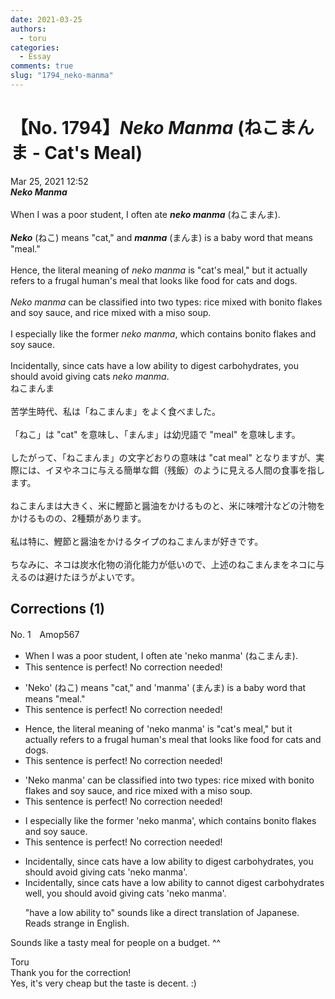 ```yaml
---
date: 2021-03-25
authors:
  - toru
categories:
  - Essay
comments: true
slug: "1794_neko-manma"
---
```


# 【No. 1794】<strong><em>Neko Manma</em></strong> (ねこまんま - Cat's Meal)
<div class="date">Mar 25, 2021 12:52</div>
<div id="post"><div id="body_show_ori">
<strong><em>Neko Manma</em></strong><br/><br/>When I was a poor student, I often ate <strong><em>neko manma</em></strong> (ねこまんま).<br/><br/><strong><em>Neko</em></strong> (ねこ) means "cat," and <strong><em>manma</em></strong> (まんま) is a baby word that means "meal."<br/><br/>Hence, the literal meaning of <em>neko manma</em> is "cat's meal," but it actually refers to a frugal human's meal that looks like food for cats and dogs.<br/><br/><em>Neko manma</em> can be classified into two types: rice mixed with bonito flakes and soy sauce, and rice mixed with a miso soup.<br/><br/>I especially like the former <em>neko manma</em>, which contains bonito flakes and soy sauce.<br/><br/>Incidentally, since cats have a low ability to digest carbohydrates, you should avoid giving cats <em>neko manma</em>.
</div></div>

<!-- more -->

<div id="post_ja"><div id="body_show_mo">
ねこまんま<br/><br/>苦学生時代、私は「ねこまんま」をよく食べました。<br/><br/>「ねこ」は "cat" を意味し、「まんま」は幼児語で "meal" を意味します。<br/><br/>したがって、「ねこまんま」の文字どおりの意味は "cat meal" となりますが、実際には、イヌやネコに与える簡単な餌（残飯）のように見える人間の食事を指します。<br/><br/>ねこまんまは大きく、米に鰹節と醤油をかけるものと、米に味噌汁などの汁物をかけるものの、2種類があります。<br/><br/>私は特に、鰹節と醤油をかけるタイプのねこまんまが好きです。<br/><br/>ちなみに、ネコは炭水化物の消化能力が低いので、上述のねこまんまをネコに与えるのは避けたほうがよいです。
</div></div>

## Corrections (1)
<div id="block"><div class="first_name"> No. 1　<span class="just_name">Amop567</span></div><div id="block2">
<ul class="correction_field">
<li class="incorrect">When I was a poor student, I often ate 'neko manma' (ねこまんま).</li>
<li class="corrected perfect">This sentence is perfect! No correction needed!</li>
</ul>
<ul class="correction_field">
<li class="incorrect">'Neko' (ねこ) means "cat," and 'manma' (まんま) is a baby word that means "meal."</li>
<li class="corrected perfect">This sentence is perfect! No correction needed!</li>
</ul>
<ul class="correction_field">
<li class="incorrect">Hence, the literal meaning of 'neko manma' is "cat's meal," but it actually refers to a frugal human's meal that looks like food for cats and dogs.</li>
<li class="corrected perfect">This sentence is perfect! No correction needed!</li>
</ul>
<ul class="correction_field">
<li class="incorrect">'Neko manma' can be classified into two types: rice mixed with bonito flakes and soy sauce, and rice mixed with a miso soup.</li>
<li class="corrected perfect">This sentence is perfect! No correction needed!</li>
</ul>
<ul class="correction_field">
<li class="incorrect">I especially like the former 'neko manma', which contains bonito flakes and soy sauce.</li>
<li class="corrected perfect">This sentence is perfect! No correction needed!</li>
</ul>
<ul class="correction_field">
<li class="incorrect">Incidentally, since cats have a low ability to digest carbohydrates, you should avoid giving cats 'neko manma'.</li>
<li class="corrected correct">
Incidentally, since cats <span class="sline"><span class="f_red">have a low ability to</span></span> <span class="f_blue">cannot </span>digest carbohydrates<span class="f_blue"> well</span>, you should avoid giving cats 'neko manma'.
<p class="correction_comment">"have a low ability to" sounds like a direct translation of Japanese. Reads strange in English.</p>
</li>
</ul>
<p class="comment_small">
 Sounds like a tasty meal for people on a budget. ^^
</p>

</div><div class="name"><span class="just_name">Toru</span><br>
Thank you for the correction!<br/>Yes, it's very cheap but the taste is decent. :)
</div>
</div>
